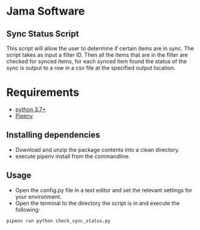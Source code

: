 # Jama Software
## Sync Status Script

This script will allow the user to determine if certain items are in sync.  The script takes as input a filter ID.
Then all the items that are in the filter are checked for synced items, for each synced item found the status of the
sync is output to a row in a csv file at the specified output location.

# Requirements
* [python 3.7+](https://www.python.org/downloads/)
* [Pipenv](https://docs.pipenv.org/en/latest/) 

## Installing dependencies 
 * Download and unzip the package contents into a clean directory.
 * execute pipenv install from the commandline.
 
## Usage
 * Open the config.py file in a text editor and set the relevant settings for your environment.
 * Open the terminal to the directory the script is in and execute the following:   
 ```
 pipenv run python check_sync_status.py
 ```